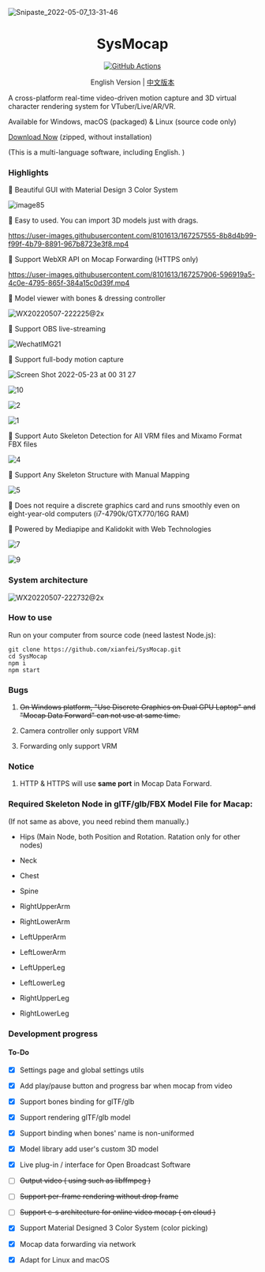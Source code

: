![Snipaste_2022-05-07_13-31-46](README.assets/Snipaste_2022-05-07_13-31-46.png)

<h1 align="center">
SysMocap
</h1>

<p align="center">
<a href="https://github.com/xianfei/SysMocap/actions" target="_blank">
<img src="https://github.com/xianfei/SysMocap/actions/workflows/main.yml/badge.svg" alt="GitHub Actions" />
</a>
</p>

<p align="center">
English Version | <a href="./README.zh-cn.md">中文版本</a> 
</p>

A cross-platform real-time video-driven motion capture and 3D virtual character rendering system for VTuber/Live/AR/VR.

Available for Windows, macOS (packaged) & Linux (source code only)

[Download Now](https://github.com/xianfei/SysMocap/releases) (zipped, without installation)

(This is a multi-language software, including English. )

### Highlights

🌟 Beautiful GUI with Material Design 3 Color System

![image85](README.assets/image85.png)

🌟 Easy to used. You can import 3D models just with drags.

https://user-images.githubusercontent.com/8101613/167257555-8b8d4b99-f99f-4b79-8891-967b8723e3f8.mp4

🌟 Support WebXR API on Mocap Forwarding (HTTPS only)

https://user-images.githubusercontent.com/8101613/167257906-596919a5-4c0e-4795-865f-384a15c0d39f.mp4

🌟 Model viewer with bones & dressing controller

![WX20220507-222225@2x](README.assets/WX20220507-222225@2x.png)

🌟 Support OBS live-streaming

![WechatIMG21](README.assets/WechatIMG21.jpeg)

🌟 Support full-body motion capture

![Screen Shot 2022-05-23 at 00 31 27](https://user-images.githubusercontent.com/8101613/171019881-8b95a1fd-c513-430e-b55e-a449a3524e7b.png)

![10](README.assets/10.webp)

![2](README.assets/2.webp)

![1](README.assets/1.webp)

🌟 Support Auto Skeleton Detection for All VRM files and Mixamo Format FBX files

![4](README.assets/4.webp)

🌟 Support Any Skeleton Structure with Manual Mapping

![5](README.assets/5.webp)

🌟 Does not require a discrete graphics card and runs smoothly even on eight-year-old computers (i7-4790k/GTX770/16G RAM)

🌟 Powered by Mediapipe and Kalidokit with Web Technologies

![7](README.assets/7.webp)

![9](README.assets/9.webp)

### System architecture

![WX20220507-222732@2x](README.assets/WX20220507-222732@2x.png)

### How to use

Run on your computer from source code (need lastest Node.js):

```shell
git clone https://github.com/xianfei/SysMocap.git
cd SysMocap
npm i
npm start
```

### Bugs

1. ~~On Windows platform, "Use Discrete Graphics on Dual GPU Laptop" and "Mocap Data Forward" can not use at same time.~~

2. Camera controller only support VRM

3. Forwarding only support VRM

### Notice

1. HTTP & HTTPS will use **same port** in Mocap Data Forward.

### Required Skeleton Node in glTF/glb/FBX Model File for Macap:

(If not same as above, you need rebind them manually.)

- Hips (Main Node, both Position and Rotation. Ratation only for other nodes)

- Neck

- Chest

- Spine

- RightUpperArm

- RightLowerArm

- LeftUpperArm

- LeftLowerArm

- LeftUpperLeg

- LeftLowerLeg

- RightUpperLeg

- RightLowerLeg

### Development progress

#### To-Do

- [x] Settings page and global settings utils

- [x] Add play/pause button and progress bar when mocap from video 

- [x] Support bones binding for glTF/glb

- [x] Support rendering glTF/glb model

- [x] Support binding when bones' name is non-uniformed

- [x] Model library add user's custom 3D model

- [x] Live plug-in / interface for Open Broadcast Software

- [ ] ~~Output video ( using such as libffmpeg )~~

- [ ] ~~Support per-frame rendering without drop frame~~

- [ ] ~~Support c-s architecture for online video mocap ( on cloud )~~

- [x] Support Material Designed 3 Color System (color picking)

- [x] Mocap data forwarding via network

- [x] Adapt for Linux and macOS 
